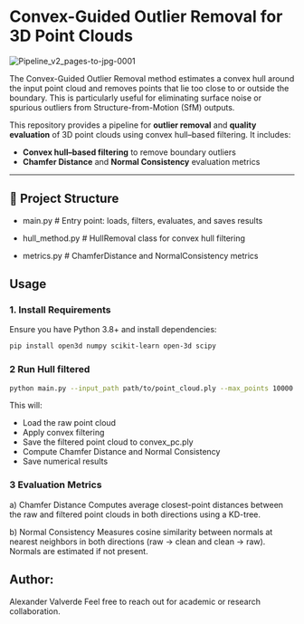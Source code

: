   # Convex-Guided Outlier Removal for 3D Point Clouds

![Pipeline_v2_pages-to-jpg-0001](https://github.com/user-attachments/assets/f5382705-783c-4dbc-b76d-360dbb4edf1f)

  The Convex-Guided Outlier Removal method estimates a convex hull around the input point cloud and removes points that lie too close to or outside the boundary. 
  This is particularly useful for eliminating surface noise or spurious outliers from Structure-from-Motion (SfM) outputs.

  This repository provides a pipeline for **outlier removal** and **quality evaluation** of 3D point clouds using convex hull–based filtering. It includes:

  - **Convex hull–based filtering** to remove boundary outliers
  - **Chamfer Distance** and **Normal Consistency** evaluation metrics

  ---

  ## 📁 Project Structure

- main.py # Entry point: loads, filters, evaluates, and saves results 

- hull_method.py # HullRemoval class for convex hull filtering

- metrics.py # ChamferDistance and NormalConsistency metrics

## Usage

### 1. Install Requirements

Ensure you have Python 3.8+ and install dependencies:

```bash
pip install open3d numpy scikit-learn open-3d scipy
```

### 2 Run Hull filtered

```bash
python main.py --input_path path/to/point_cloud.ply --max_points 10000
```

This will:
- Load the raw point cloud
- Apply convex filtering
- Save the filtered point cloud to convex_pc.ply
- Compute Chamfer Distance and Normal Consistency
- Save numerical results

### 3 Evaluation Metrics

a) Chamfer Distance
Computes average closest-point distances between the raw and filtered point clouds in both directions using a KD-tree.

b) Normal Consistency
Measures cosine similarity between normals at nearest neighbors in both directions (raw → clean and clean → raw). Normals are estimated if not present.


## Author:
Alexander Valverde
Feel free to reach out for academic or research collaboration.





